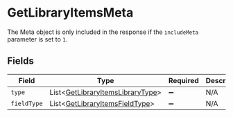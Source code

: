 # GetLibraryItemsMeta

The Meta object is only included in the response if the `includeMeta` parameter is set to `1`.



## Fields

| Field                                                                                      | Type                                                                                       | Required                                                                                   | Description                                                                                |
| ------------------------------------------------------------------------------------------ | ------------------------------------------------------------------------------------------ | ------------------------------------------------------------------------------------------ | ------------------------------------------------------------------------------------------ |
| `type`                                                                                     | List\<[GetLibraryItemsLibraryType](../../models/operations/GetLibraryItemsLibraryType.md)> | :heavy_minus_sign:                                                                         | N/A                                                                                        |
| `fieldType`                                                                                | List\<[GetLibraryItemsFieldType](../../models/operations/GetLibraryItemsFieldType.md)>     | :heavy_minus_sign:                                                                         | N/A                                                                                        |